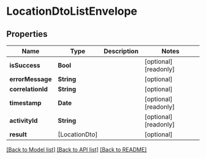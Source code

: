 # LocationDtoListEnvelope

## Properties
Name | Type | Description | Notes
------------ | ------------- | ------------- | -------------
**isSuccess** | **Bool** |  | [optional] [readonly] 
**errorMessage** | **String** |  | [optional] 
**correlationId** | **String** |  | [optional] 
**timestamp** | **Date** |  | [optional] [readonly] 
**activityId** | **String** |  | [optional] [readonly] 
**result** | [LocationDto] |  | [optional] 

[[Back to Model list]](../README.md#documentation-for-models) [[Back to API list]](../README.md#documentation-for-api-endpoints) [[Back to README]](../README.md)


